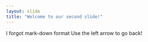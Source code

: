 ```yaml
---
layout: slide
title: "Welcome to our second slide!"
---
```

I forgot mark-down format
Use the left arrow to go back!
